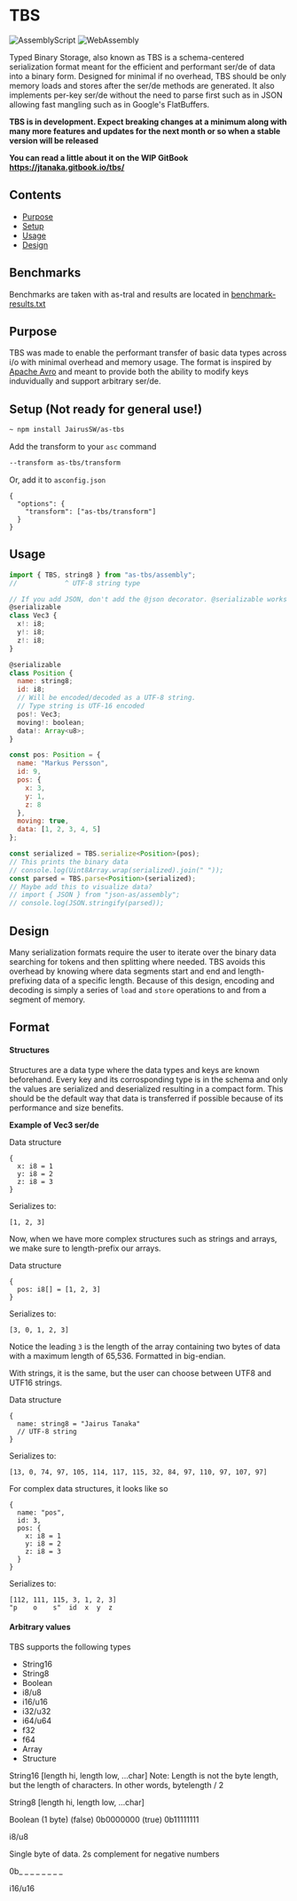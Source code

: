 # TBS
![AssemblyScript](https://img.shields.io/badge/AssemblyScript-blue)
![WebAssembly](https://img.shields.io/badge/WebAssemby-purple)

Typed Binary Storage, also known as TBS is a schema-centered serialization format meant for the efficient and performant ser/de of data into a binary form. Designed for minimal if no overhead, TBS should be only memory loads and stores after the ser/de methods are generated. It also implements per-key ser/de without the need to parse first such as in JSON allowing fast mangling such as in Google's FlatBuffers.

**TBS is in development. Expect breaking changes at a minimum along with many more features and updates for the next month or so when a stable version will be released**

**You can read a little about it on the WIP GitBook https://jtanaka.gitbook.io/tbs/**

## Contents

- [Purpose](#purpose)
- [Setup](#setup)
- [Usage](#usage)
- [Design](#design)

## Benchmarks

Benchmarks are taken with as-tral and results are located in [benchmark-results.txt](https://github.com/JairusSW/as-tbs/blob/master/benchmark-results.txt)

## Purpose

TBS was made to enable the performant transfer of basic data types across i/o with minimal overhead and memory usage. The format is inspired by [Apache Avro](https://avro.apache.org/) and meant to provide both the ability to modify keys induvidually and support arbitrary ser/de. 

## Setup (Not ready for general use!)

```bash
~ npm install JairusSW/as-tbs
```

Add the transform to your `asc` command

```bash
--transform as-tbs/transform
```

Or, add it to `asconfig.json`

```
{
  "options": {
    "transform": ["as-tbs/transform"]
  }
}
```

## Usage

```js
import { TBS, string8 } from "as-tbs/assembly";
//            ^ UTF-8 string type

// If you add JSON, don't add the @json decorator. @serializable works here.
@serializable
class Vec3 {
  x!: i8;
  y!: i8;
  z!: i8;
}

@serializable
class Position {
  name: string8;
  id: i8;
  // Will be encoded/decoded as a UTF-8 string.
  // Type string is UTF-16 encoded
  pos!: Vec3;
  moving!: boolean;
  data!: Array<u8>;
}

const pos: Position = {
  name: "Markus Persson",
  id: 9,
  pos: {
    x: 3,
    y: 1,
    z: 8
  },
  moving: true,
  data: [1, 2, 3, 4, 5]
};

const serialized = TBS.serialize<Position>(pos);
// This prints the binary data
// console.log(Uint8Array.wrap(serialized).join(" "));
const parsed = TBS.parse<Position>(serialized);
// Maybe add this to visualize data?
// import { JSON } from "json-as/assembly";
// console.log(JSON.stringify(parsed));
```

## Design

Many serialization formats require the user to iterate over the binary data searching for tokens and then splitting where needed. TBS avoids this overhead by knowing where data segments start and end and length-prefixing data of a specific length. Because of this design, encoding and decoding is simply a series of `load` and `store` operations to and from a segment of memory.

## Format

#### Structures

Structures are a data type where the data types and keys are known beforehand. Every key and its corrosponding type is in the schema and only the values are serialized and deserialized resulting in a compact form. This should be the default way that data is transferred if possible because of its performance and size benefits.

**Example of Vec3 ser/de**

Data structure
```
{
  x: i8 = 1
  y: i8 = 2
  z: i8 = 3
}
```

Serializes to:

`[1, 2, 3]`

Now, when we have more complex structures such as strings and arrays, we make sure to length-prefix our arrays.

Data structure
```
{
  pos: i8[] = [1, 2, 3]
}
```

Serializes to:

`[3, 0, 1, 2, 3]`

Notice the leading `3` is the length of the array containing two bytes of data with a maximum length of 65,536. Formatted in big-endian.

With strings, it is the same, but the user can choose between UTF8 and UTF16 strings.

Data structure
```
{
  name: string8 = "Jairus Tanaka"
  // UTF-8 string
}
```

Serializes to:

`[13, 0, 74, 97, 105, 114, 117, 115, 32, 84, 97, 110, 97, 107, 97]`

For complex data structures, it looks like so

```
{
  name: "pos",
  id: 3,
  pos: {
    x: i8 = 1
    y: i8 = 2
    z: i8 = 3
  }
}
```

Serializes to:

```
[112, 111, 115, 3, 1, 2, 3]
"p    o    s"  id  x  y  z
```

#### Arbitrary values

TBS supports the following types

- String16
- String8
- Boolean
- i8/u8
- i16/u16
- i32/u32
- i64/u64
- f32
- f64
- Array
- Structure

String16
[length hi, length low, ...char]
Note: Length is not the byte length, but the length of characters. In other words, bytelength / 2

String8
[length hi, length low, ...char]

Boolean (1 byte)
(false) 0b0000000
(true) 0b11111111

i8/u8

Single byte of data. 2s complement for negative numbers

0b_ _ _ _ _ _ _ _

i16/u16

